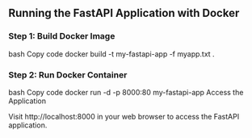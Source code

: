 ## Running the FastAPI Application with Docker
### Step 1: Build Docker Image

bash
Copy code
docker build -t my-fastapi-app -f myapp.txt .
### Step 2: Run Docker Container

bash
Copy code
docker run -d -p 8000:80 my-fastapi-app
Access the Application

Visit http://localhost:8000 in your web browser to access the FastAPI application.
